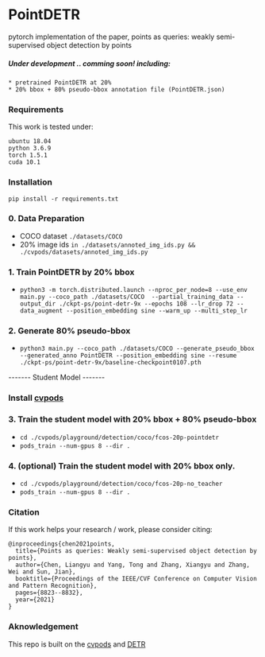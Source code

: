 # PointDETR
pytorch implementation of the paper, points as queries: weakly semi-supervised object detection by points

##### Under development .. comming soon! including:
    * pretrained PointDETR at 20%  
    * 20% bbox + 80% pseudo-bbox annotation file (PointDETR.json)

### Requirements
This work is tested under:
```
ubuntu 18.04
python 3.6.9
torch 1.5.1
cuda 10.1
```

### Installation
```
pip install -r requirements.txt
```

### 0. Data Preparation
* COCO dataset ```./datasets/COCO``` 
* 20% image ids ```in ./datasets/annoted_img_ids.py && ./cvpods/datasets/annoted_img_ids.py``` 

### 1. Train PointDETR by 20% bbox
* ```python3 -m torch.distributed.launch --nproc_per_node=8 --use_env main.py --coco_path ./datasets/COCO  --partial_training_data --output_dir ./ckpt-ps/point-detr-9x --epochs 108 --lr_drop 72 --data_augment --position_embedding sine --warm_up --multi_step_lr```

### 2. Generate 80% pseudo-bbox 
* ```python3 main.py --coco_path ./datasets/COCO --generate_pseudo_bbox --generated_anno PointDETR --position_embedding sine --resume ./ckpt-ps/point-detr-9x/baseline-checkpoint0107.pth```

-------  Student Model -------
### Install [cvpods](https://github.com/Megvii-BaseDetection/cvpods)

### 3. Train the student model with 20% bbox + 80% pseudo-bbox
* ```cd ./cvpods/playground/detection/coco/fcos-20p-pointdetr```
* ``` pods_train --num-gpus 8 --dir . ```

### 4. (optional) Train the student model with 20% bbox only. 
* ```cd ./cvpods/playground/detection/coco/fcos-20p-no_teacher```
* ``` pods_train --num-gpus 8 --dir . ```

### Citation
If this work helps your research / work, please consider citing:
```
@inproceedings{chen2021points,
  title={Points as queries: Weakly semi-supervised object detection by points},
  author={Chen, Liangyu and Yang, Tong and Zhang, Xiangyu and Zhang, Wei and Sun, Jian},
  booktitle={Proceedings of the IEEE/CVF Conference on Computer Vision and Pattern Recognition},
  pages={8823--8832},
  year={2021}
}
```

### Aknowledgement
This repo is built on the [cvpods](https://github.com/Megvii-BaseDetection/cvpods) and [DETR](https://github.com/facebookresearch/detr/)
